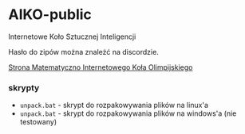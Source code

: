 # AIKO-public
Internetowe Koło Sztucznej Inteligencji

Hasło do zipów można znależć na discordzie. 

[Strona Matematyczno Internetowego Koła Olimpijskiego](https://mikomath.org/)

### skrypty
- `unpack.bat` - skrypt do rozpakowywania plików na linux'a
- `unpack.bat` - skrypt do rozpakowywania plików na windows'a (nie testowany)
